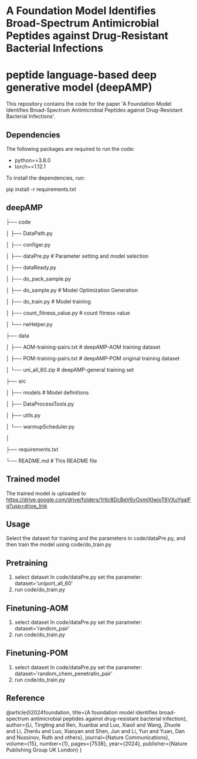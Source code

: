 # A Foundation Model Identifies Broad-Spectrum Antimicrobial Peptides against Drug-Resistant Bacterial Infections

# peptide language-based deep generative model (deepAMP)

This repository contains the code for the paper 'A Foundation Model Identifies Broad-Spectrum Antimicrobial Peptides against Drug-Resistant Bacterial Infections'.

## Dependencies

The following packages are required to run the code:

- python==3.8.0
- torch==1.12.1

To install the dependencies, run:

pip install -r requirements.txt

## deepAMP
├── code

│   ├── DataPath.py

│   ├── configer.py

│   ├── dataPre.py         # Parameter setting and model selection

│   ├── dataReady.py

│   ├── do_pack_sample.py

│   ├── do_sample.py     # Model Optimization Generation

│   ├── do_train.py      # Model training

│   ├── count_fitness_value.py  # count fitness value

│   └── rwHelper.py

├── data                             

│   ├── AOM-training-pairs.txt           # deepAMP-AOM training dataset

│   ├── POM-training-pairs.txt           # deepAMP-POM original training dataset

│   └── uni_all_60.zip                   # deepAMP-general training set

├── src                               

│   ├── models                        # Model definitions

│   ├── DataProcessTools.py

│   ├── utils.py

│   └── warmupScheduler.py

│ 

├── requirements.txt

└── README.md                         # This README file

## Trained model
The trained model is uploaded to https://drive.google.com/drive/folders/1rtlc8DcBeV6yOxmlXIwjoT6VXuYgaIFg?usp=drive_link


## Usage
Select the dataset for training and the parameters in code/dataPre.py, and then train the model using code/do_train.py

## Pretraining
1. select dataset
   In code/dataPre.py set the parameter: dataset='uniport_all_60'
2. run code/do_train.py

## Finetuning-AOM
1. select dataset
   In code/dataPre.py set the parameter: dataset='random_pair'
2. run code/do_train.py

## Finetuning-POM
1. select dataset
   In code/dataPre.py set the parameter: dataset='random_chem_penetratin_pair'
2. run code/do_train.py

## Reference

@article{li2024foundation,
  title={A foundation model identifies broad-spectrum antimicrobial peptides against drug-resistant bacterial infection},
  author={Li, Tingting and Ren, Xuanbai and Luo, Xiaoli and Wang, Zhuole and Li, Zhenlu and Luo, Xiaoyan and Shen, Jun and Li, Yun and Yuan, Dan and Nussinov, Ruth and others},
  journal={Nature Communications},
  volume={15},
  number={1},
  pages={7538},
  year={2024},
  publisher={Nature Publishing Group UK London}
}

